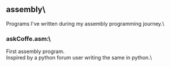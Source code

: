## assembly\
Programs I've written during my assembly programming journey.\


### askCoffe.asm:\
First assembly program.\
Inspired by a python forum user writing the same in python.\

